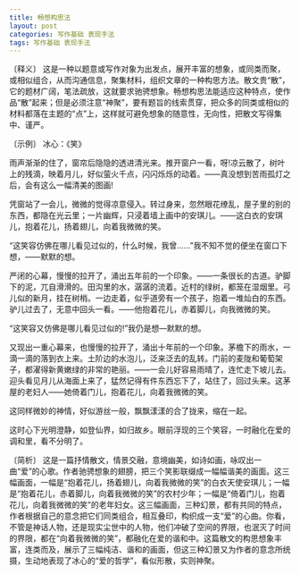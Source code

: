 ```yaml
---
title: 畅想构思法
layout: post
categories: 写作基础 表现手法
tags: 写作基础 表现手法
---
```


〔释义〕 这是一种以题意或写作对象为出发点，展开丰富的想象，或同类而聚，或相似组合，从而沟通信息，聚集材料，组织文章的一种构思方法。散文贵“散”，它的题材广阔，笔法疏放，这就要求驰骋想象。畅想构思法能适应这种特点，使作品“散”起来；但是必须注意“神聚”，要有题旨的线索贯穿，把众多的同类或相似的材料都落在主题的“点”上，这样就可避免想象的随意性，无向性，把散文写得集中、谨严。

〔示例〕 冰心：《笑》

雨声渐渐的住了，窗帘后隐隐的透进清光来。推开窗户一看，呀!凉云散了，树叶上的残滴，映着月儿，好似萤火千点，闪闪烁烁的动着。——真没想到苦雨孤灯之后，会有这么一幅清美的图画!

凭窗站了一会儿，微微的觉得凉意侵入。转过身来，忽然眼花缭乱，屋子里的别的东西，都隐在光云里；一片幽辉，只浸着墙上画中的安琪儿。——这白衣的安琪儿，抱着花儿，扬着翅儿，向着我微微的笑。

“这笑容仿佛在哪儿看见过似的，什么时候，我曾……”我不知不觉的便坐在窗口下想，——默默的想。

严闭的心幕，慢慢的拉开了，涌出五年前的一个印象。——一条很长的古道。驴脚下的泥，兀自滑滑的。田沟里的水，潺潺的流着。近村的绿树，都笼在湿烟里。弓儿似的新月，挂在树梢。一边走着，似乎道旁有一个孩子，抱着一堆灿白的东西。驴儿过去了，无意中回头一看。——他抱着花儿，赤着脚儿，向我微微的笑。

“这笑容又仿佛是哪儿看见过似的!”我仍是想—默默的想。

又现出一重心幕来，也慢慢的拉开了，涌出十年前的一个印象。茅檐下的雨水，一滴一滴的落到衣上来。土阶边的水泡儿，泛来泛去的乱转。门前的麦陇和葡萄架子，都濯得新黄嫩绿的非常的艳丽。——一会儿好容易雨晴了，连忙走下坡儿去。迎头看见月儿从海面上来了，猛然记得有件东西忘下了，站住了，回过头来。这茅屋的老妇人——她倚着门儿，抱着花儿，向着我微微的笑。

这同样微妙的神情，好似游丝一般，飘飘漾漾的合了拢来，缩在一起。

这时心下光明澄静，如登仙界，如归故乡。眼前浮现的三个笑容，一时融化在爱的调和里，看不分明了。

〔简析〕 这是一篇抒情散文，情景交融，意境幽美，如诗如画，咏叹出一曲“爱”的心歌。作者驰骋想象的翅膀，把三个笑影联缀成一幅幅谐美的画面。这三幅画面，一幅是“抱着花儿，扬着翅儿，向着我微微的笑”的白衣天使安琪儿；一幅是“抱着花儿，赤着脚儿，向着我微微的笑”的农村少年；一幅是“倚着门儿，抱着花儿，向着我微微的笑”的老年妇女。这三幅画面，三种幻景，都有共同的特点，作者根据自己的意念把它们同类组合，相互叠印，构织成一支“爱”的心曲。你看，不管是神话人物，还是现实尘世中的人物，他们冲破了空间的界限，也泯灭了时间的界限，都在“向着我微微的笑”，都融化在爱的谐和中。这篇散文的构思想象丰富，连类而及，展示了三幅纯洁、谐和的画面，但这三种幻景又为作者的意念所统摄，生动地表现了冰心的“爱的哲学”，看似形散，实则神聚。 
